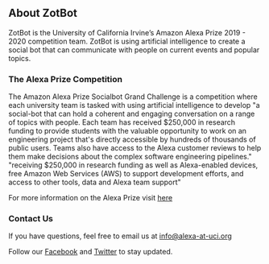 ## About ZotBot

ZotBot is the University of California Irvine’s Amazon Alexa Prize 2019 - 2020 competition team. ZotBot is using artificial intelligence to create a social bot that can communicate with people on current events and popular topics.

### The Alexa Prize Competition

The Amazon Alexa Prize Socialbot Grand Challenge is a competition where each university team is tasked with using artificial intelligence to develop "a social-bot that can hold a coherent and engaging conversation on a range of topics with people. Each team has received $250,000 in research funding to provide students with the valuable opportunity to work on an engineering project that's directly accessible by hundreds of thousands of public users. Teams also have access to the Alexa customer reviews to help them make decisions about the complex software engineering pipelines." "receiving $250,000 in research funding as well as Alexa-enabled devices, free Amazon Web Services (AWS) to support development efforts, and access to other tools, data and Alexa team support"

For more information on the Alexa Prize visit [here](https://developer.amazon.com/alexaprize)

### Contact Us

If you have questions, feel free to email us at info@alexa-at-uci.org
<p>Follow our 
  <a href="https://www.facebook.com/alexaucirvine/">Facebook</a> and
  <a href="https://twitter.com/alexaucirvine">Twitter</a>
  to stay updated.</p>
